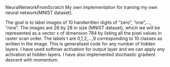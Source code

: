NeuralNetworkFromScratch
My own implementation for training my own neural network(MNIST dataset).

The goal is to label images of 10 handwritten digits of “zero”, “one”,..., “nine”. The images are 28 by 28 in size (MNIST dataset), which we will be represented as a vector x of dimension 784 by listing all the pixel values in raster scan order. The labels t are 0,1,2,...,9 corresponding to 10 classes as written in the image. This is generalised code for any number of hidden layers. I have used softmax activation for output layer and we can apply any activation at hidden layers. I have also implemented stochastic gradient descent with momentum.
